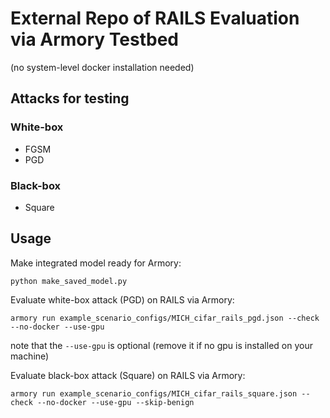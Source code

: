 # External Repo of RAILS Evaluation via Armory Testbed
(no system-level docker installation needed)

## Attacks for testing

### White-box
- FGSM
- PGD

### Black-box
- Square

## Usage

Make integrated model ready for Armory:
```buildoutcfg
python make_saved_model.py
```

Evaluate white-box attack (PGD) on RAILS via Armory:
```buildoutcfg
armory run example_scenario_configs/MICH_cifar_rails_pgd.json --check --no-docker --use-gpu
```
note that the `--use-gpu` is optional (remove it if no gpu is installed on your machine)

Evaluate black-box attack (Square) on RAILS via Armory:
```buildoutcfg
armory run example_scenario_configs/MICH_cifar_rails_square.json --check --no-docker --use-gpu --skip-benign
```
